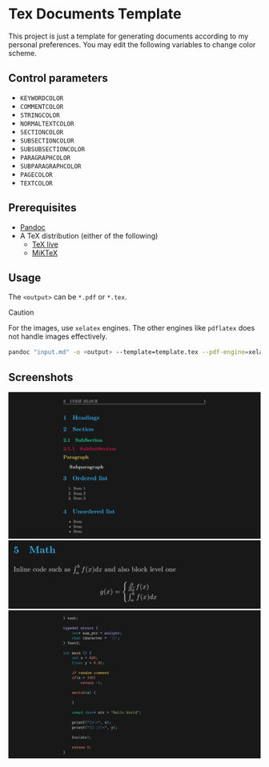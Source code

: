 # Tex Documents Template
This project is just a template for generating documents according to my personal preferences.
You may edit the following variables to change color scheme.

## Control parameters
- `KEYWORDCOLOR`
- `COMMENTCOLOR`
- `STRINGCOLOR`
- `NORMALTEXTCOLOR`
- `SECTIONCOLOR`
- `SUBSECTIONCOLOR`
- `SUBSUBSECTIONCOLOR`
- `PARAGRAPHCOLOR`
- `SUBPARAGRAPHCOLOR`
- `PAGECOLOR`
- `TEXTCOLOR`

## Prerequisites
- [Pandoc](https://pandoc.org/installing.html)
- A TeX distribution (either of the following)
    - [TeX live](https://www.tug.org/texlive/)
    - [MiKTeX](https://miktex.org/)

## Usage
The `<output>` can be `*.pdf` or `*.tex`.

> [!CAUTION]
> For the images, use `xelatex` engines. The other engines like `pdflatex` does not handle images effectively.

```bash
pandoc "input.md" -o <output> --template=template.tex --pdf-engine=xelatex
```

## Screenshots
![img_1](assets/ss_1.png)
![img_2](assets/ss_2.png)
![img_3](assets/ss_3.png)
